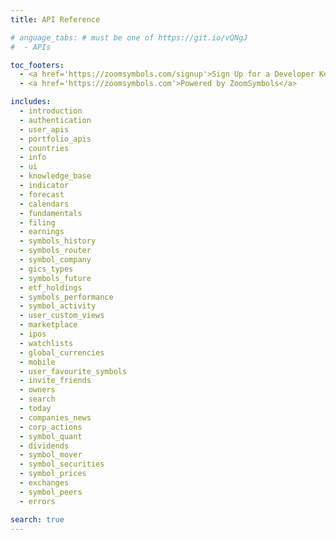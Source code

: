 ```yaml
---
title: API Reference

# anguage_tabs: # must be one of https://git.io/vQNgJ
#  - APIs

toc_footers:
  - <a href='https://zoomsymbols.com/signup'>Sign Up for a Developer Key</a>
  - <a href='https://zoomsymbols.com'>Powered by ZoomSymbols</a>

includes:
  - introduction
  - authentication
  - user_apis
  - portfolio_apis
  - countries
  - info
  - ui
  - knowledge_base
  - indicator
  - forecast
  - calendars
  - fundamentals
  - filing
  - earnings
  - symbols_history
  - symbols_router
  - symbol_company
  - gics_types
  - symbols_future
  - etf_holdings
  - symbols_performance
  - symbol_activity
  - user_custom_views
  - marketplace
  - ipos
  - watchlists
  - global_currencies
  - mobile
  - user_favourite_symbols
  - invite_friends
  - owners
  - search
  - today
  - companies_news
  - corp_actions
  - symbol_quant
  - dividends
  - symbol_mover
  - symbol_securities
  - symbol_prices
  - exchanges
  - symbol_peers
  - errors

search: true
---
```

